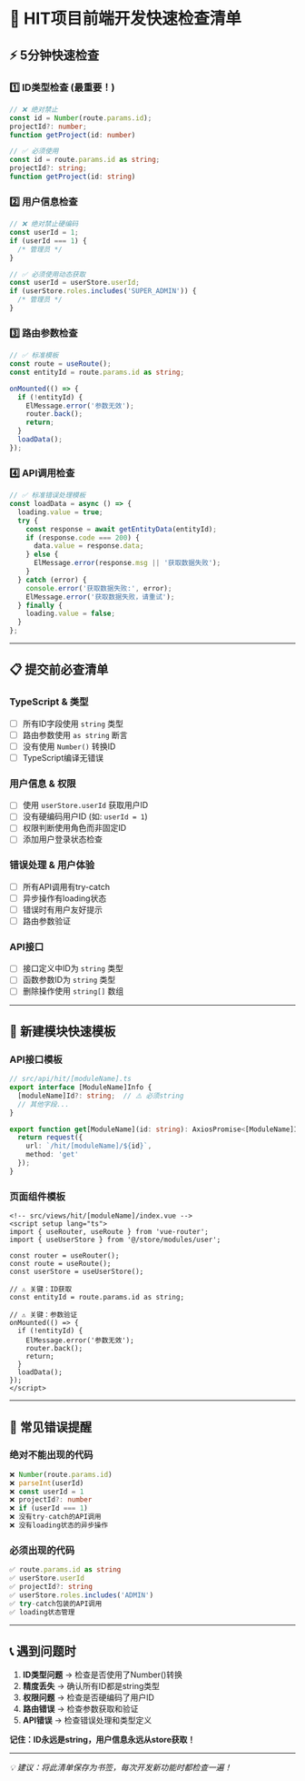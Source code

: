 # 🚀 HIT项目前端开发快速检查清单

## ⚡ 5分钟快速检查

### 1️⃣ ID类型检查 (最重要！)

```typescript
// ❌ 绝对禁止
const id = Number(route.params.id);
projectId?: number;
function getProject(id: number)

// ✅ 必须使用
const id = route.params.id as string;
projectId?: string;
function getProject(id: string)
```

### 2️⃣ 用户信息检查

```typescript
// ❌ 绝对禁止硬编码
const userId = 1;
if (userId === 1) {
  /* 管理员 */
}

// ✅ 必须使用动态获取
const userId = userStore.userId;
if (userStore.roles.includes('SUPER_ADMIN')) {
  /* 管理员 */
}
```

### 3️⃣ 路由参数检查

```typescript
// ✅ 标准模板
const route = useRoute();
const entityId = route.params.id as string;

onMounted(() => {
  if (!entityId) {
    ElMessage.error('参数无效');
    router.back();
    return;
  }
  loadData();
});
```

### 4️⃣ API调用检查

```typescript
// ✅ 标准错误处理模板
const loadData = async () => {
  loading.value = true;
  try {
    const response = await getEntityData(entityId);
    if (response.code === 200) {
      data.value = response.data;
    } else {
      ElMessage.error(response.msg || '获取数据失败');
    }
  } catch (error) {
    console.error('获取数据失败:', error);
    ElMessage.error('获取数据失败，请重试');
  } finally {
    loading.value = false;
  }
};
```

---

## 📋 提交前必查清单

### TypeScript & 类型

- [ ] 所有ID字段使用 `string` 类型
- [ ] 路由参数使用 `as string` 断言
- [ ] 没有使用 `Number()` 转换ID
- [ ] TypeScript编译无错误

### 用户信息 & 权限

- [ ] 使用 `userStore.userId` 获取用户ID
- [ ] 没有硬编码用户ID (如: `userId = 1`)
- [ ] 权限判断使用角色而非固定ID
- [ ] 添加用户登录状态检查

### 错误处理 & 用户体验

- [ ] 所有API调用有try-catch
- [ ] 异步操作有loading状态
- [ ] 错误时有用户友好提示
- [ ] 路由参数验证

### API接口

- [ ] 接口定义中ID为 `string` 类型
- [ ] 函数参数ID为 `string` 类型
- [ ] 删除操作使用 `string[]` 数组

---

## 🔧 新建模块快速模板

### API接口模板

```typescript
// src/api/hit/[moduleName].ts
export interface [ModuleName]Info {
  [moduleName]Id?: string;  // ⚠️ 必须string
  // 其他字段...
}

export function get[ModuleName](id: string): AxiosPromise<[ModuleName]Info> {
  return request({
    url: `/hit/[moduleName]/${id}`,
    method: 'get'
  });
}
```

### 页面组件模板

```vue
<!-- src/views/hit/[moduleName]/index.vue -->
<script setup lang="ts">
import { useRouter, useRoute } from 'vue-router';
import { useUserStore } from '@/store/modules/user';

const router = useRouter();
const route = useRoute();
const userStore = useUserStore();

// ⚠️ 关键：ID获取
const entityId = route.params.id as string;

// ⚠️ 关键：参数验证
onMounted(() => {
  if (!entityId) {
    ElMessage.error('参数无效');
    router.back();
    return;
  }
  loadData();
});
</script>
```

---

## 🚨 常见错误提醒

### 绝对不能出现的代码

```typescript
❌ Number(route.params.id)
❌ parseInt(userId)
❌ const userId = 1
❌ projectId?: number
❌ if (userId === 1)
❌ 没有try-catch的API调用
❌ 没有loading状态的异步操作
```

### 必须出现的代码

```typescript
✅ route.params.id as string
✅ userStore.userId
✅ projectId?: string
✅ userStore.roles.includes('ADMIN')
✅ try-catch包装的API调用
✅ loading状态管理
```

---

## 📞 遇到问题时

1. **ID类型问题** → 检查是否使用了Number()转换
2. **精度丢失** → 确认所有ID都是string类型
3. **权限问题** → 检查是否硬编码了用户ID
4. **路由错误** → 检查参数获取和验证
5. **API错误** → 检查错误处理和类型定义

**记住：ID永远是string，用户信息永远从store获取！**

---

_💡 建议：将此清单保存为书签，每次开发新功能时都检查一遍！_
